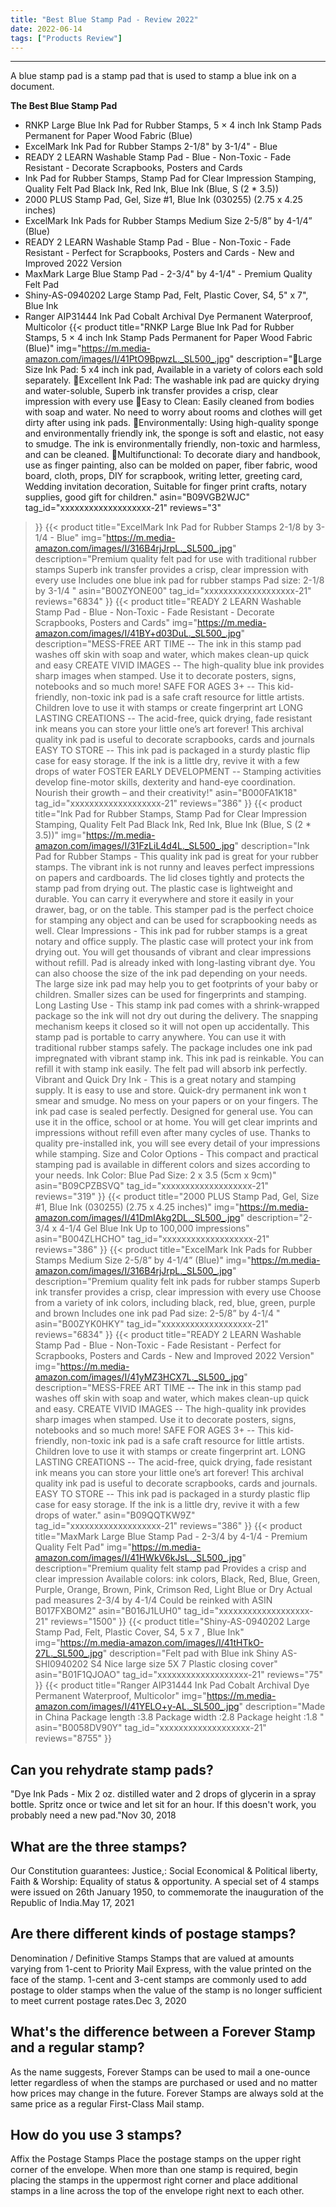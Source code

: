 ```yaml
---
title: "Best Blue Stamp Pad - Review 2022"
date: 2022-06-14
tags: ["Products Review"]
---
```


---


A blue stamp pad is a stamp pad that is used to stamp a blue ink on a document.

**The Best Blue Stamp Pad**
* RNKP Large Blue Ink Pad for Rubber Stamps, 5 × 4 inch Ink Stamp Pads Permanent for Paper Wood Fabric (Blue)
* ExcelMark Ink Pad for Rubber Stamps 2-1/8" by 3-1/4" - Blue
* READY 2 LEARN Washable Stamp Pad - Blue - Non-Toxic - Fade Resistant - Decorate Scrapbooks, Posters and Cards
* Ink Pad for Rubber Stamps, Stamp Pad for Clear Impression Stamping, Quality Felt Pad Black Ink, Red Ink, Blue Ink (Blue, S (2 * 3.5))
* 2000 PLUS Stamp Pad, Gel, Size #1, Blue Ink (030255) (2.75 x 4.25 inches)
* ExcelMark Ink Pads for Rubber Stamps Medium Size 2-5/8” by 4-1/4” (Blue)
* READY 2 LEARN Washable Stamp Pad - Blue - Non-Toxic - Fade Resistant - Perfect for Scrapbooks, Posters and Cards - New and Improved 2022 Version
* MaxMark Large Blue Stamp Pad - 2-3/4" by 4-1/4" - Premium Quality Felt Pad
* Shiny-AS-0940202 Large Stamp Pad, Felt, Plastic Cover, S4, 5" x 7", Blue Ink
* Ranger AIP31444 Ink Pad Cobalt Archival Dye Permanent Waterproof, Multicolor
{{< product 
title="RNKP Large Blue Ink Pad for Rubber Stamps, 5 × 4 inch Ink Stamp Pads Permanent for Paper Wood Fabric (Blue)"
img="https://m.media-amazon.com/images/I/41PtO9BpwzL._SL500_.jpg"
description="🎨Large Size Ink Pad: 5 x4 inch ink pad, Available in a variety of colors each sold separately. 🎨Excellent Ink Pad: The washable ink pad are quicky drying and water-soluble, Superb ink transfer provides a crisp, clear impression with every use 🎨Easy to Clean: Easily cleaned from bodies with soap and water. No need to worry about rooms and clothes will get dirty after using ink pads. 🎨Environmentally: Using high-quality sponge and environmentally friendly ink, the sponge is soft and elastic, not easy to smudge. The ink is environmentally friendly, non-toxic and harmless, and can be cleaned. 🎨Multifunctional: To decorate diary and handbook, use as finger painting, also can be molded on paper, fiber fabric, wood board, cloth, props, DIY for scrapbook, writing letter, greeting card, Wedding invitation decoration, Suitable for finger print crafts, notary supplies, good gift for children."
asin="B09VGB2WJC"
tag_id="xxxxxxxxxxxxxxxxxxx-21"
reviews="3"
>}} 
{{< product 
title="ExcelMark Ink Pad for Rubber Stamps 2-1/8  by 3-1/4  - Blue"
img="https://m.media-amazon.com/images/I/316B4rjJrpL._SL500_.jpg"
description="Premium quality felt pad for use with traditional rubber stamps Superb ink transfer provides a crisp, clear impression with every use Includes one blue ink pad for rubber stamps Pad size: 2-1/8  by 3-1/4 "
asin="B00ZYONE00"
tag_id="xxxxxxxxxxxxxxxxxxx-21"
reviews="6834"
>}} 
{{< product 
title="READY 2 LEARN Washable Stamp Pad - Blue - Non-Toxic - Fade Resistant - Decorate Scrapbooks, Posters and Cards"
img="https://m.media-amazon.com/images/I/41BY+d03DuL._SL500_.jpg"
description="MESS-FREE ART TIME -- The ink in this stamp pad washes off skin with soap and water, which makes clean-up quick and easy CREATE VIVID IMAGES -- The high-quality blue ink provides sharp images when stamped. Use it to decorate posters, signs, notebooks and so much more! SAFE FOR AGES 3+ -- This kid-friendly, non-toxic ink pad is a safe craft resource for little artists. Children love to use it with stamps or create fingerprint art LONG LASTING CREATIONS -- The acid-free, quick drying, fade resistant ink means you can store your little one’s art forever! This archival quality ink pad is useful to decorate scrapbooks, cards and journals EASY TO STORE -- This ink pad is packaged in a sturdy plastic flip case for easy storage. If the ink is a little dry, revive it with a few drops of water FOSTER EARLY DEVELOPMENT -- Stamping activities develop fine-motor skills, dexterity and hand-eye coordination. Nourish their growth – and their creativity!"
asin="B000FA1K18"
tag_id="xxxxxxxxxxxxxxxxxxx-21"
reviews="386"
>}} 
{{< product 
title="Ink Pad for Rubber Stamps, Stamp Pad for Clear Impression Stamping, Quality Felt Pad Black Ink, Red Ink, Blue Ink (Blue, S (2 * 3.5))"
img="https://m.media-amazon.com/images/I/31FzLiL4d4L._SL500_.jpg"
description="Ink Pad for Rubber Stamps - This quality ink pad is great for your rubber stamps. The vibrant ink is not runny and leaves perfect impressions on papers and cardboards. The lid closes tightly and protects the stamp pad from drying out. The plastic case is lightweight and durable. You can carry it everywhere and store it easily in your drawer, bag, or on the table. This stamper pad is the perfect choice for stamping any object and can be used for scrapbooking needs as well. Clear Impressions - This ink pad for rubber stamps is a great notary and office supply. The plastic case will protect your ink from drying out. You will get thousands of vibrant and clear impressions without refill. Pad is already inked with long-lasting vibrant dye. You can also choose the size of the ink pad depending on your needs. The large size ink pad may help you to get footprints of your baby or children. Smaller sizes can be used for fingerprints and stamping. Long Lasting Use - This stamp ink pad comes with a shrink-wrapped package so the ink will not dry out during the delivery. The snapping mechanism keeps it closed so it will not open up accidentally. This stamp pad is portable to carry anywhere. You can use it with traditional rubber stamps safely. The package includes one ink pad impregnated with vibrant stamp ink. This ink pad is reinkable. You can refill it with stamp ink easily. The felt pad will absorb ink perfectly. Vibrant and Quick Dry Ink - This is a great notary and stamping supply. It is easy to use and store. Quick-dry permanent ink won t smear and smudge. No mess on your papers or on your fingers. The ink pad case is sealed perfectly. Designed for general use. You can use it in the office, school or at home. You will get clear imprints and impressions without refill even after many cycles of use. Thanks to quality pre-installed ink, you will see every detail of your impressions while stamping. Size and Color Options - This compact and practical stamping pad is available in different colors and sizes according to your needs. Ink Color: Blue Pad Size: 2  x 3.5  (5cm x 9cm)"
asin="B09CPZBSVQ"
tag_id="xxxxxxxxxxxxxxxxxxx-21"
reviews="319"
>}} 
{{< product 
title="2000 PLUS Stamp Pad, Gel, Size #1, Blue Ink (030255) (2.75 x 4.25 inches)"
img="https://m.media-amazon.com/images/I/41DmIAkg2DL._SL500_.jpg"
description="2-3/4  x 4-1/4  Gel Blue Ink Up to 100,000 impressions"
asin="B004ZLHCHO"
tag_id="xxxxxxxxxxxxxxxxxxx-21"
reviews="386"
>}} 
{{< product 
title="ExcelMark Ink Pads for Rubber Stamps Medium Size 2-5/8” by 4-1/4” (Blue)"
img="https://m.media-amazon.com/images/I/316B4rjJrpL._SL500_.jpg"
description="Premium quality felt ink pads for rubber stamps Superb ink transfer provides a crisp, clear impression with every use Choose from a variety of ink colors, including black, red, blue, green, purple and brown Includes one ink pad Pad size: 2-5/8” by 4-1/4 "
asin="B00ZYK0HKY"
tag_id="xxxxxxxxxxxxxxxxxxx-21"
reviews="6834"
>}} 
{{< product 
title="READY 2 LEARN Washable Stamp Pad - Blue - Non-Toxic - Fade Resistant - Perfect for Scrapbooks, Posters and Cards - New and Improved 2022 Version"
img="https://m.media-amazon.com/images/I/41yMZ3HCX7L._SL500_.jpg"
description="MESS-FREE ART TIME -- The ink in this stamp pad washes off skin with soap and water, which makes clean-up quick and easy. CREATE VIVID IMAGES -- The high-quality ink provides sharp images when stamped. Use it to decorate posters, signs, notebooks and so much more! SAFE FOR AGES 3+ -- This kid-friendly, non-toxic ink pad is a safe craft resource for little artists. Children love to use it with stamps or create fingerprint art. LONG LASTING CREATIONS -- The acid-free, quick drying, fade resistant ink means you can store your little one’s art forever! This archival quality ink pad is useful to decorate scrapbooks, cards and journals. EASY TO STORE -- This ink pad is packaged in a sturdy plastic flip case for easy storage. If the ink is a little dry, revive it with a few drops of water."
asin="B09QQTKW9Z"
tag_id="xxxxxxxxxxxxxxxxxxx-21"
reviews="386"
>}} 
{{< product 
title="MaxMark Large Blue Stamp Pad - 2-3/4  by 4-1/4  - Premium Quality Felt Pad"
img="https://m.media-amazon.com/images/I/41HWkV6kJsL._SL500_.jpg"
description="Premium quality felt stamp pad Provides a crisp and clear impression Available colors: ink colors, Black, Red, Blue, Green, Purple, Orange, Brown, Pink, Crimson Red, Light Blue or Dry Actual pad measures 2-3/4  by 4-1/4  Could be reinked with ASIN B017FXBOM2"
asin="B016J1LUH0"
tag_id="xxxxxxxxxxxxxxxxxxx-21"
reviews="1500"
>}} 
{{< product 
title="Shiny-AS-0940202 Large Stamp Pad, Felt, Plastic Cover, S4, 5  x 7 , Blue Ink"
img="https://m.media-amazon.com/images/I/41tHTkO-27L._SL500_.jpg"
description="Felt pad with Blue ink Shiny AS-SHI0940202 S4 Nice large size 5X 7 Plastic closing cover"
asin="B01F1QJOAO"
tag_id="xxxxxxxxxxxxxxxxxxx-21"
reviews="75"
>}} 
{{< product 
title="Ranger AIP31444 Ink Pad Cobalt Archival Dye Permanent Waterproof, Multicolor"
img="https://m.media-amazon.com/images/I/41YELO+y-AL._SL500_.jpg"
description="Made in China Package length :3.8  Package width :2.8  Package height :1.8 "
asin="B0058DV90Y"
tag_id="xxxxxxxxxxxxxxxxxxx-21"
reviews="8755"
>}} 
## Can you rehydrate stamp pads?
"Dye Ink Pads - Mix 2 oz. distilled water and 2 drops of glycerin in a spray bottle. Spritz once or twice and let sit for an hour. If this doesn't work, you probably need a new pad."Nov 30, 2018

## What are the three stamps?
Our Constitution guarantees: Justice,: Social Economical & Political liberty, Faith & Worship: Equality of status & opportunity. A special set of 4 stamps were issued on 26th January 1950, to commemorate the inauguration of the Republic of India.May 17, 2021

## Are there different kinds of postage stamps?
Denomination / Definitive Stamps Stamps that are valued at amounts varying from 1-cent to Priority Mail Express, with the value printed on the face of the stamp. 1-cent and 3-cent stamps are commonly used to add postage to older stamps when the value of the stamp is no longer sufficient to meet current postage rates.Dec 3, 2020

## What's the difference between a Forever Stamp and a regular stamp?
As the name suggests, Forever Stamps can be used to mail a one-ounce letter regardless of when the stamps are purchased or used and no matter how prices may change in the future. Forever Stamps are always sold at the same price as a regular First-Class Mail stamp.

## How do you use 3 stamps?
Affix the Postage Stamps Place the postage stamps on the upper right corner of the envelope. When more than one stamp is required, begin placing the stamps in the uppermost right corner and place additional stamps in a line across the top of the envelope right next to each other.

